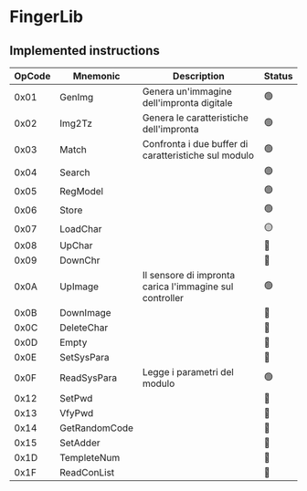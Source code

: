 # FingerLib

## Implemented instructions

|OpCode|Mnemonic|Description|Status|
|------|--------|-----------------|------|
|0x01|GenImg|Genera un'immagine dell'impronta digitale|🟢|
|0x02|Img2Tz|Genera le caratteristiche dell'impronta|🟢|
|0x03|Match|Confronta i due buffer di caratteristiche sul modulo|🟢|
|0x04|Search||🟢|
|0x05|RegModel||🟢|
|0x06|Store||🟢|
|0x07|LoadChar||🟡|
|0x08|UpChar||🔴|
|0x09|DownChr||🔴|
|0x0A|UpImage|Il sensore di impronta carica l'immagine sul controller|🟢|
|0x0B|DownImage||🔴|
|0x0C|DeleteChar||🔴|
|0x0D|Empty||🔴|
|0x0E|SetSysPara||🔴|
|0x0F|ReadSysPara|Legge i parametri del modulo|🟢|
|0x12|SetPwd||🔴|
|0x13|VfyPwd||🔴|
|0x14|GetRandomCode||🔴|
|0x15|SetAdder||🔴|
|0x1D|TempleteNum||🔴|
|0x1F|ReadConList||🔴|